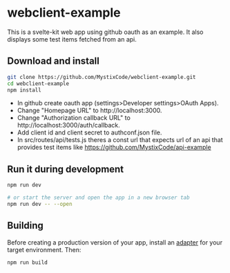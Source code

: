 # webclient-example

This is a svelte-kit web app using github oauth as an example.
It also displays some test items fetched from an api.

## Download and install

```bash
git clone https://github.com/MystixCode/webclient-example.git
cd webclient-example
npm install
```
 - In github create oauth app (settings>Developer settings>OAuth Apps).  
 - Change "Homepage URL" to http://localhost:3000.  
 - Change "Authorization callback URL" to http://localhost:3000/auth/callback.  
 - Add client id and client secret to authconf.json file.  
 - In src/routes/api/tests.js theres a const url that expects url of an api that provides test items like https://github.com/MystixCode/api-example

## Run it during development

```bash
npm run dev

# or start the server and open the app in a new browser tab
npm run dev -- --open
```

## Building

Before creating a production version of your app, install an [adapter](https://kit.svelte.dev/docs#adapters) for your target environment. Then:

```bash
npm run build
```
